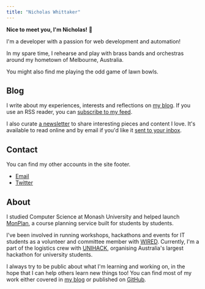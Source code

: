 ```yaml
---
title: "Nicholas Whittaker"
---
```


**Nice to meet you, I'm Nicholas!** :wave:

I'm a developer with a passion for web development and automation!

In my spare time, I rehearse and play with brass bands and orchestras around my hometown of Melbourne, Australia.

You might also find me playing the odd game of lawn bowls.

## Blog

I write about my experiences, interests and reflections on [my blog](/blog/). If you use an RSS reader, you can [subscribe to my feed](/rss/).

I also curate [a newsletter](/newsletter/) to share interesting pieces and content I love. It's available to read online and by email if you'd like it [sent to your inbox](/newsletter/subscribe/).

## Contact

You can find my other accounts in the site footer.

-   [Email](mailto:nicholas@nicholas.cloud)
-   [Twitter](https://twitter.com/nchlswhttkr/)

## About

I studied Computer Science at Monash University and helped launch [MonPlan](https://monplan.apps.monash.edu/), a course planning service built for students by students.

I've been involved in running workshops, hackathons and events for IT students as a volunteer and committee member with [WIRED](https://wired.org.au/). Currently, I'm a part of the logistics crew with [UNIHACK](https://unihack.net/), organising Australia's largest hackathon for university students.

I always try to be public about what I'm learning and working on, in the hope that I can help others learn new things too! You can find most of my work either covered in [my blog](/blog/) or published on [GitHub](https://github.com/nchlswhttkr/).
